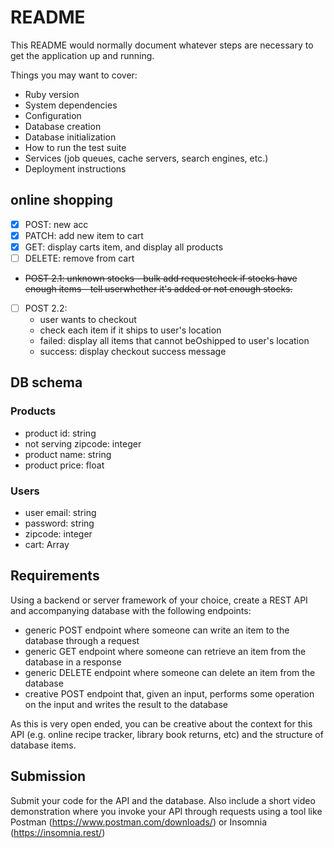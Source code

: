 # README

This README would normally document whatever steps are necessary to get the
application up and running.

Things you may want to cover:

* Ruby version
* System dependencies
* Configuration
* Database creation
* Database initialization
* How to run the test suite
* Services (job queues, cache servers, search engines, etc.)
* Deployment instructions

## online shopping
- [x] POST: new acc
- [x] PATCH: add new item to cart
- [x] GET: display carts item, and display all products
- [ ] DELETE: remove from cart
- ~~POST 2.1: unknown stocks - bulk add requestcheck if stocks have enough items - tell userwhether it's added or not enough stocks.~~
- [ ] POST 2.2:
  - user wants to checkout
  - check each item if it ships to user's location
  - failed: display all items that cannot beOshipped to user's location
  - success: display checkout success message

## DB schema
### Products
- product id: string
- not serving zipcode: integer
- product name: string
- product price: float
### Users
- user email: string
- password: string
- zipcode: integer
- cart: Array


## Requirements
Using a backend or server framework of your choice, create a REST API and accompanying database with the following endpoints:
- generic POST endpoint where someone can write an item to the database through a request
- generic GET endpoint where someone can retrieve an item from the database in a response
- generic DELETE endpoint where someone can delete an item from the database 
- creative POST endpoint that, given an input, performs some operation on the input and writes the result to the database


As this is very open ended, you can be creative about the context for this API (e.g. online recipe tracker, library book returns, etc) and the structure of database items.

## Submission
Submit your code for the API and the database. Also include a short video demonstration where you invoke your API through requests using a tool like Postman (https://www.postman.com/downloads/) or Insomnia (https://insomnia.rest/)